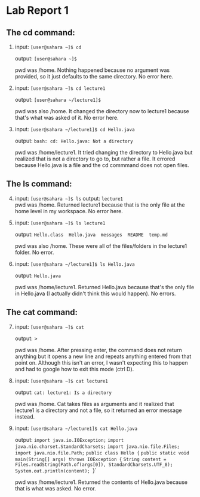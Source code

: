 # Lab Report 1
## The cd command: 
1. input: `[user@sahara ~]$ cd`
  
   output: `[user@sahara ~]$`

   pwd was /home. Nothing happened because no argument was provided, so it just defaults to the same directory. No error here.
   
2. input: `[user@sahara ~]$ cd lecture1`

   output: `[user@sahara ~/lecture1]$`

   pwd was also /home. It changed the directory now to lecture1 because that's what was asked of it. No error here.

3. input: `[user@sahara ~/lecture1]$ cd Hello.java` 

   output: `bash: cd: Hello.java: Not a directory` 

   pwd was /home/lecture1. It tried changing the directory to Hello.java but realized that is not a directory to go to, but rather a file. It errored because Hello.java is a file and the cd commmand does not open files. 

## The ls command: 
4. input: `[user@sahara ~]$ ls` 
   output: `lecture1` </br>
   pwd was /home. Returned lecture1 because that is the only file at the home level in my workspace. No error here. 
   </br>
5. input: `[user@sahara ~]$ ls lecture1` 

   output: `Hello.class  Hello.java  messages  README  temp.md` 
   
   pwd was also /home. These were all of the files/folders in the lecture1 folder. No error. 
   

6. input: `[user@sahara ~/lecture1]$ ls Hello.java` 

   output: `Hello.java` 
   
   pwd was /home/lecture1. Returned Hello.java because that's the only file in Hello.java (I actually didn't think this would happen). No errors. 
   
## The cat command:
7. input: `[user@sahara ~]$ cat` 

   output: > 
   
   pwd was /home. After pressing enter, the command does not return anything but it opens a new line and repeats anything entered from that point on. Although this isn't an error, I wasn't expecting this to happen and had to google how to exit this mode (ctrl D). 
   
8. input: `[user@sahara ~]$ cat lecture1` 

   output: `cat: lecture1: Is a directory` 
   
   pwd was /home. Cat takes files as arguments and it realized that lecture1 is a directory and not a file, so it returned an error message instead. 
  
9. input: `[user@sahara ~/lecture1]$ cat Hello.java` 

   output: `import java.io.IOException;`
   `import java.nio.charset.StandardCharsets;`
   `import java.nio.file.Files;`
   `import java.nio.file.Path;`
   `public class Hello {`
   `public static void main(String[] args) throws IOException {`
    `String content = Files.readString(Path.of(args[0]), StandardCharsets.UTF_8);`    
    `System.out.println(content);
  `}` 

   pwd was /home/lecture1. Returned the contents of Hello.java because that is what was asked. No error.
